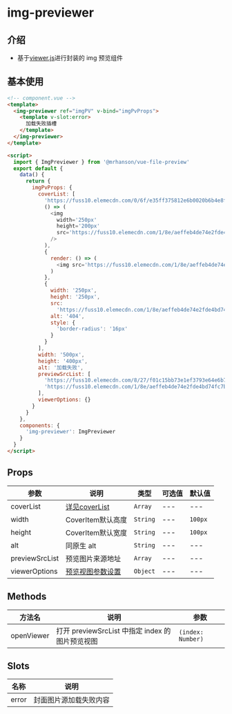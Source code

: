 # img-previewer

## 介绍

- 基于[viewer.js](https://github.com/fengyuanchen/viewerjs)进行封装的 img 预览组件

## 基本使用

```html
<!-- component.vue -->
<template>
  <img-previewer ref="imgPV" v-bind="imgPvProps">
    <template v-slot:error>
      加载失败插槽
    </template>
  </img-previewer>
</template>

<script>
  import { ImgPreviewer } from '@mrhanson/vue-file-preview'
  export default {
    data() {
      return {
        imgPvProps: {
          coverList: [
            'https://fuss10.elemecdn.com/0/6f/e35ff375812e6b0020b6b4e8f9583jpeg.jpeg',
            () => (
              <img
                width='250px'
                height='200px'
                src='https://fuss10.elemecdn.com/1/8e/aeffeb4de74e2fde4bd74fc7b4486jpeg.jpeg'
              />
            ),
            {
              render: () => (
                <img src='https://fuss10.elemecdn.com/1/8e/aeffeb4de74e2fde4bd74fc7b4486jpeg.jpeg' />
              )
            },
            {
              width: '250px',
              height: '250px',
              src:
                'https://fuss10.elemecdn.com/1/8e/aeffeb4de74e2fde4bd74fc7b4486jpeg.jpeg',
              alt: '404',
              style: {
                'border-radius': '16px'
              }
            }
          ],
          width: '500px',
          height: '400px',
          alt: '加载失败',
          previewSrcList: [
            'https://fuss10.elemecdn.com/8/27/f01c15bb73e1ef3793e64e6b7bbccjpeg.jpeg',
            'https://fuss10.elemecdn.com/1/8e/aeffeb4de74e2fde4bd74fc7b4486jpeg.jpeg'
          ],
          viewerOptions: {}
        }
      }
    },
    components: {
      'img-previewer': ImgPreviewer
    }
  }
</script>
```

## Props

<!-- prettier-ignore -->
| 参数     | 说明         | 类型   | 可选值 | 默认值 |
| -------- | ------------ | ------ | ------ | ------ |
| coverList | [详见coverList](/chapter/img-previewer/CoverList.md) | `Array` | ---    | ---    |
| width    | CoverItem默认高度 | `String` | ---    | `100px`  |
| height   | CoverItem默认宽度 | `String` | ---    | `100px`  |
| alt      | 同原生 alt   | `String` | ---    | ---    |
| previewSrcList | 预览图片来源地址 | `Array` | --- | --- |
| viewerOptions | [预览视图参数设置](https://github.com/fengyuanchen/viewerjs#options) | `Object` | --- | --- |

## Methods

| 方法名     | 说明                                            | 参数              |
| ---------- | ----------------------------------------------- | ----------------- |
| openViewer | 打开 previewSrcList 中指定 index 的图片预览视图 | `(index: Number)` |

## Slots

| 名称  | 说明                   |
| ----- | ---------------------- |
| error | 封面图片源加载失败内容 |
